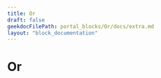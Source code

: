 ```yaml
---
title: Or
draft: false
geekdocFilePath: portal_blocks/Or/docs/extra.md
layout: "block_documentation"
---
```

# Or